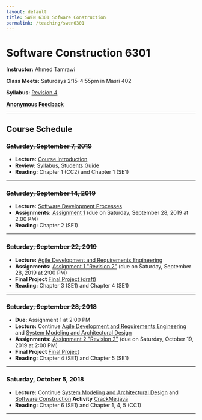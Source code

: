 ```yaml
---
layout: default
title: SWEN 6301 Sofware Construction
permalink: /teaching/swen6301
---
```


# Software Construction 6301

**Instructor:** Ahmed Tamrawi

**Class Meets:** Saturdays 2:15-4:55pm in Masri 402

**Syllabus:** [Revision 4](/teaching/swen6301-fall19/SWEN6301-syllabus-fall2019.pdf)

**[Anonymous Feedback](https://docs.google.com/forms/d/e/1FAIpQLSdwe6CQ1RbXK8Yp09B73LBvPRauZdRQHwjDbOXswe8BXaZhUg/viewform?usp=sf_link)**


---

## Course Schedule

### ~~Saturday, September 7, 2019~~
- **Lecture:** [Course Introduction](/teaching/swen6301-fall19/SWEN6301_Module_01.pdf)
- **Review:** [Syllabus](/teaching/swen6301-fall19/SWEN6301-syllabus-fall2019.pdf), [Students Guide](/teaching/swen6301-fall18/students-guide.pdf)
- **Reading:** Chapter 1 (CC2) and Chapter 1 (SE1)

---

### ~~Saturday, September 14, 2019~~
- **Lecture:** [Software Development Processes](/teaching/swen6301-fall19/SWEN6301_Module_02.pdf)
- **Assignments:** [Assignment 1](teaching/swen6301-fall19/SWEN6301-Assignment1.pdf) (due on Saturday, September 28, 2019 at 2:00 PM)
- **Reading:** Chapter 2 (SE1)

---


### ~~Saturday, September 22, 2019~~
- **Lecture:** [Agile Development and Requirements Engineering](/teaching/swen6301-fall19/SWEN6301_Module_03.pdf)
- **Assignments:** [Assignment 1 "Revision 2"](teaching/swen6301-fall19/SWEN6301-Assignment1.pdf) (due on Saturday, September 28, 2019 at 2:00 PM)
- **Final Project** [Final Project (draft)](teaching/swen6301-fall19/SWEN6301-Project.pdf)
- **Reading:** Chapter 3 (SE1) and Chapter 4 (SE1)

---

### ~~Saturday, September 28, 2018~~
- **Due:** Assignment 1 at 2:00 PM
- **Lecture:** Continue [Agile Development and Requirements Engineering](/teaching/swen6301-fall19/SWEN6301_Module_03.pdf) and [System Modeling and Architectural Design](/teaching/swen6301-fall19/SWEN6301_Module_04.pdf)
- **Assignments:** [Assignment 2 "Revision 2"](teaching/swen6301-fall19/SWEN6301-Assignment2.pdf) (due on Saturday, October 19, 2019 at 2:00 PM)
- **Final Project** [Final Project](teaching/swen6301-fall19/SWEN6301-Project.pdf)
- **Reading:** Chapter 4 (SE1) and Chapter 5 (SE1)

---

### Saturday, October 5, 2018
- **Lecture:** Continue [System Modeling and Architectural Design](/teaching/swen6301-fall19/SWEN6301_Module_04.pdf) and [Software Construction](/teaching/swen6301-fall19/SWEN6301_Module_05.pdf)
**Activity** [CrackMe.java](https://gist.github.com/atamrawi/be5f2c23641f00c2cba41f0b6c6e7f62)
- **Reading:** Chapter 6 (SE1) and Chapter 1, 4, 5 (CC1)

---
<!--

### ~~Saturday, October 13, 2018~~
- **Due:** Research Paper Abstract at 2:00 PM.
- **Lecture:** [Creating High-Quality Code - Part2](/teaching/swen6301-fall18/SWEN6301_Lecture_04.pdf)
- **Reading:** Chapters 7 and 8 (Code Complete 2)

---

### ~~Saturday, October 20, 2018~~
- (No Class)

---

### ~~Saturday, October 27, 2018~~
- **Due:** Final Project Proposals at 2:00 PM.
- **Lecture:** Student Presentations: Groups for Chapters 10, 11, and 12
- **Reading:** Chapters 10, 11, and 12 (Code Complete 2)

---

### ~~Saturday, November 3, 2018~~
- **Lecture:** Student Presentations: Groups for Chapters 14, 15, 16 and 17
- **Assignments:** [Assignment 2](teaching/swen6301-fall18/SWEN6301-Assignment2.pdf) (due on Saturday, November 17, 2018 @ 2:00 PM)
- **In-Class Activities:** [Checkstyle](https://checkstyle.org/), [Lombok](https://projectlombok.org/)
- **Reading:** Chapters 14, 15, 16, and 17 (Code Complete 2)

---

### ~~Saturday, November 10, 2018~~
- **Updates:** [Final Project - Revision 2](/teaching/swen6301-fall18/SWEN6301_final-project.pdf)
- **Lecture:** Student Presentations: Groups for Chapters 18, and 19, and [Developer Testing and Debugging](/teaching/swen6301-fall18/SWEN6301_Lecture_08.pdf)
- **In-Class Activities:** [Checkstyle](https://checkstyle.org/), [Lombok](https://projectlombok.org/)
- **Reading:** Chapters 18, 19, and 22 (Code Complete 2)
- [Anonymous Feedback](https://docs.google.com/forms/d/e/1FAIpQLSe1e6JObHiirAptsV2dbqihqLQ6QIRqnapyVyqKun56znEdVg/viewform?usp=sf_link)

---

### ~~Saturday, November 17, 2018~~
- **Lecture:** [Developer Testing and Debugging](/teaching/swen6301-fall18/SWEN6301_Lecture_08.pdf)
- **In-Class Activities:** [Junit](https://junit.org/junit5/), [JaCoCo](https://www.eclemma.org/jacoco/),  [Mockito](https://site.mockito.org/), [Atlas](https://www.ensoftcorp.com/atlas/), [Valgrind](http://www.valgrind.org/), [VisualVM](https://visualvm.github.io/)
- **Reading:** Chapters 22 and 23 (Code Complete 2)

---

### ~~Saturday, November 24, 2018~~
- **Lecture:** [Code-Tuning Strategies and Techniques](/teaching/swen6301-fall18/SWEN6301_Lecture_09.pdf)
- **Reading:** Chapters 25 and 26 (Code Complete 2)

---

### ~~Saturday, December 1, 2018~~
- **Due:** Research Paper and Assignment 2 at 2:00 PM.
- **Lecture:** [Introduction to Refactoring and Design Patterns Overview](/teaching/swen6301-fall18/SWEN6301_Lecture_10.pdf)
- **Reading:** Chapters 24 (Code Complete 2) and [Refactoring Guru](https://refactoring.guru/design-patterns)

---

### ~~Saturday, December 8, 2018~~
- **Lecture:** [Research in Software Engineering](/teaching/swen6301-fall18/SWEN6301_Lecture_11.pdf)
- **Reading:** [Paper 1](http://www.cs.cmu.edu/~Compose/shaw-icse03.pdf), [Paper 2](http://www.cs.cmu.edu/~Compose/ftp/shaw-fin-etaps.pdf)
- Please provide your [Anonymous Feedback](https://docs.google.com/forms/d/e/1FAIpQLSe1e6JObHiirAptsV2dbqihqLQ6QIRqnapyVyqKun56znEdVg/viewform?usp=sf_link)

---

### ~~Saturday, December 15, 2018~~
- (No Class)

---

### Saturday, December 22, 2018
- **Due:** Assignments, Research Paper, and Final Project Report at 2:00 PM. Late submissions will not be tolerated, it is your final call.
- **Lecture:** Final Project Presentations
- **Exam:** [Final Exam](/teaching/swen6301-fall18/final-exam/SWEN6301_Final_Exam.pdf) (due on Thursday, January 3, 2019 @ 5:00 PM), [DataProcessor.java](/teaching/swen6301-fall18/final-exam/DataProcessor.java)
-->